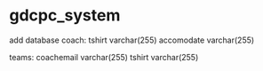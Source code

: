 # gdcpc_system

add database
coach:
	tshirt varchar(255)
	accomodate varchar(255)

teams:
	coachemail varchar(255)
	tshirt varchar(255)
